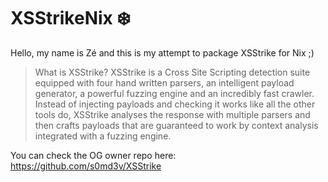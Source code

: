 # XSStrikeNix ❄️

Hello, my name is Zé and this is my attempt to package XSStrike for Nix ;)

>What is XSStrike?
XSStrike is a Cross Site Scripting detection suite equipped with four hand written parsers, an intelligent payload generator, a powerful fuzzing engine and an incredibly fast crawler.
Instead of injecting payloads and checking it works like all the other tools do, XSStrike analyses the response with multiple parsers and then crafts payloads that are guaranteed to work by context analysis integrated with a fuzzing engine.

You can check the OG owner repo here: https://github.com/s0md3v/XSStrike
